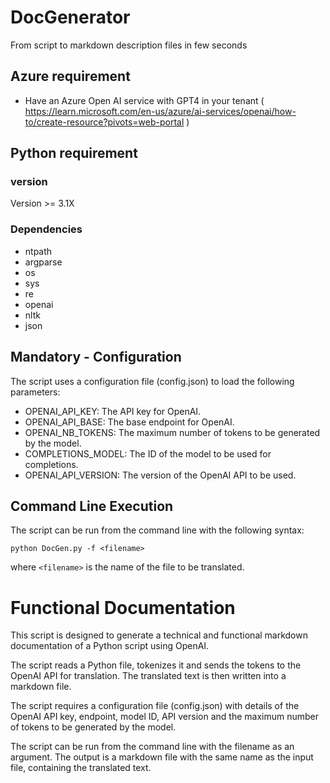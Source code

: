 # DocGenerator
From script to markdown description files in few seconds

## Azure requirement
 - Have an Azure Open AI service with GPT4 in your tenant ( https://learn.microsoft.com/en-us/azure/ai-services/openai/how-to/create-resource?pivots=web-portal )

## Python requirement
### version
Version >= 3.1X

### Dependencies
- ntpath
- argparse
- os
- sys
- re
- openai
- nltk
- json

## Mandatory - Configuration
The script uses a configuration file (config.json) to load the following parameters:
- OPENAI_API_KEY: The API key for OpenAI.
- OPENAI_API_BASE: The base endpoint for OpenAI.
- OPENAI_NB_TOKENS: The maximum number of tokens to be generated by the model.
- COMPLETIONS_MODEL: The ID of the model to be used for completions.
- OPENAI_API_VERSION: The version of the OpenAI API to be used.

## Command Line Execution
The script can be run from the command line with the following syntax:
```
python DocGen.py -f <filename>
```
where `<filename>` is the name of the file to be translated.

# Functional Documentation

This script is designed to generate a technical and functional markdown documentation of a Python script using OpenAI. 

The script reads a Python file, tokenizes it and sends the tokens to the OpenAI API for translation. The translated text is then written into a markdown file.

The script requires a configuration file (config.json) with details of the OpenAI API key, endpoint, model ID, API version and the maximum number of tokens to be generated by the model.

The script can be run from the command line with the filename as an argument. The output is a markdown file with the same name as the input file, containing the translated text.
